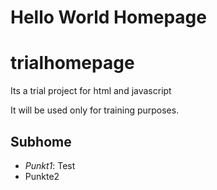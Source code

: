 Hello World Homepage
===============================

# trialhomepage
Its a trial project for html and javascript

It will be used only for training purposes.

## Subhome

* *Punkt1*: Test
* Punkte2